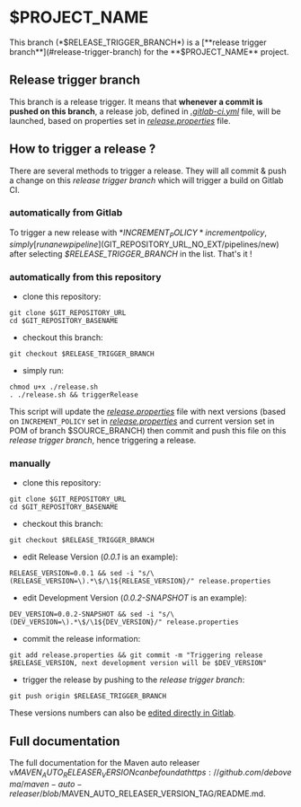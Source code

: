 # $PROJECT_NAME

This branch (*$RELEASE_TRIGGER_BRANCH*) is a [**release trigger branch**](#release-trigger-branch) for the **$PROJECT_NAME** project.

## Release trigger branch

This branch is a release trigger. It means that **whenever a commit is pushed on this branch**, a release job, defined in [*.gitlab-ci.yml*](./.gitlab-ci.yml) file, will be launched, based on properties set in [*release.properties*](./release.properties) file.

## How to trigger a release ?

There are several methods to trigger a release.
They will all commit & push a change on this *release trigger branch* which will trigger a build on Gitlab CI.

### automatically from Gitlab

To trigger a new release with *$INCREMENT_POLICY* increment policy, simply [run a new pipeline]($GIT_REPOSITORY_URL_NO_EXT/pipelines/new) after selecting *$RELEASE_TRIGGER_BRANCH* in the list.
That's it !

### automatically from this repository

* clone this repository:
```shell
git clone $GIT_REPOSITORY_URL
cd $GIT_REPOSITORY_BASENAME
```

* checkout this branch:
```shell
git checkout $RELEASE_TRIGGER_BRANCH
```

* simply run:
```shell
chmod u+x ./release.sh
. ./release.sh && triggerRelease
```

This script will update the [*release.properties*](./release.properties) file with next versions (based on ```INCREMENT_POLICY``` set in [*release.properties*](./release.properties) and current version set in POM of branch $SOURCE_BRANCH) then commit and push this file on this *release trigger branch*, hence triggering a release.

### manually

* clone this repository:
```shell
git clone $GIT_REPOSITORY_URL
cd $GIT_REPOSITORY_BASENAME
```

* checkout this branch:
```shell
git checkout $RELEASE_TRIGGER_BRANCH
```

* edit Release Version (*0.0.1* is an example):
```shell
RELEASE_VERSION=0.0.1 && sed -i "s/\(RELEASE_VERSION=\).*\$/\1${RELEASE_VERSION}/" release.properties
```

* edit Development Version (*0.0.2-SNAPSHOT* is an example):
```shell
DEV_VERSION=0.0.2-SNAPSHOT && sed -i "s/\(DEV_VERSION=\).*\$/\1${DEV_VERSION}/" release.properties
```

* commit the release information:
```shell
git add release.properties && git commit -m "Triggering release $RELEASE_VERSION, next development version will be $DEV_VERSION"
```

* trigger the release by pushing to the *release trigger branch*:
```shell
git push origin $RELEASE_TRIGGER_BRANCH
```

These versions numbers can also be [edited directly in Gitlab]($GIT_REPOSITORY_URL_NO_EXT/edit/$RELEASE_TRIGGER_BRANCH/release.properties).

## Full documentation

The full documentation for the Maven auto releaser v$MAVEN_AUTO_RELEASER_VERSION can be found at https://github.com/debovema/maven-auto-releaser/blob/$MAVEN_AUTO_RELEASER_VERSION_TAG/README.md.
